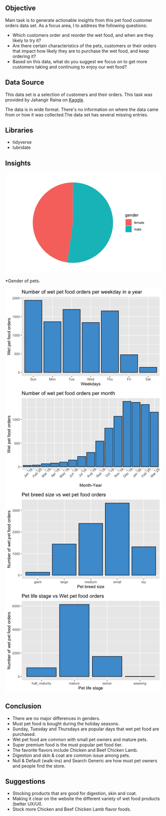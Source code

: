 ## Objective 

Main task is to generate actionable insights from this pet food customer orders data set.
As a focus area, I to address the following questions:

* Which customers order and reorder the wet food, and when are they likely to try it?
* Are there certain characteristics of the pets, customers or their orders that impact how likely they are to purchase the wet food, and keep ordering it?
* Based on this data, what do you suggest we focus on to get more customers taking and continuing to enjoy our wet food?


## Data Source 
This data set is a selection of customers and their orders. This task was provided by Jahangir Raina on [Kaggle](https://www.kaggle.com/jahangirraina/pet-food-customer-orders-online/tasks?taskId=2615).


The data is in wide format. There's no information on where the data came from or how it was collected.The data set has several missing entries. 

## Libraries
* tidyverse
* lubridate

## Insights 
![](img/gender.png)

*Gender of pets.

![](img/num_wet_food_order.png)
![](img/num_of_wet_food_month.png)
![](img/pet_breed_v_wet_pet.png)
![](img/pet_life_v_wet_pet_food.png)


## Conclusion
* There are no major differences in genders.
* Must pet food is bought during the holiday seasons. 
* Sunday, Tuesday and Thursdays are popular days that wet pet food are purchased.
* Wet pet food are common with small pet owners and mature pets.
* Super premium food is the must popular pet food tier.
* The favorite flavors include Chicken and Beef Chicken Lamb.
* Digestion and skin & coat are common issue among pets. 
* Null & Default (walk-ins) and Search Generic are how must pet owners and people find the store.

## Suggestions

* Stocking products that are good for digestion, skin and coat.
* Making it clear on the website the different variety of wet food  products (better UX/UI). 
* Stock more Chicken and Beef Chicken Lamb flavor foods.

